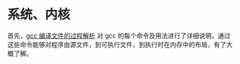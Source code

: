 # 系统、内核

首先，[gcc 编译文件的过程解析](./doc/compilation_system_gcc.md) 对 gcc 的每个命令及用法进行了详细说明，通过这些命令能够对程序由源文件，到可执行文件，到执行时在内存中的布局，有了大概了解。

